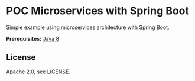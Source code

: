 # POC Microservices with Spring Boot

Simple example using microservices architecture with Spring Boot.

**Prerequisites:** [Java 8](http://www.oracle.com/technetwork/java/javase/downloads/jdk8-downloads-2133151.html)

## License

Apache 2.0, see [LICENSE](LICENSE).
